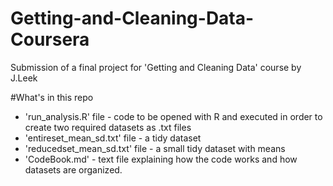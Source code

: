 Getting-and-Cleaning-Data-Coursera
==================================

Submission of a final project for 'Getting and Cleaning Data' course by J.Leek

#What's in this repo

* 'run_analysis.R' file - code to be opened with R and executed in order to create two required datasets as .txt files
* 'entireset_mean_sd.txt' file - a tidy dataset
* 'reducedset_mean_sd.txt' file - a small tidy dataset with means
* 'CodeBook.md' - text file explaining how the code works and how datasets are organized.
